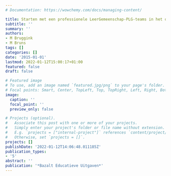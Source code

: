 ```yaml
---
# Documentation: https://wowchemy.com/docs/managing-content/

title: Starten met een professionele LeerGemeenschap-PLG-teams in het onderwijs
subtitle: ''
summary: ''
authors:
- M Bruggink
- M Bruns
tags: []
categories: []
date: '2015-01-01'
lastmod: 2022-01-12T15:00:17+01:00
featured: false
draft: false

# Featured image
# To use, add an image named `featured.jpg/png` to your page's folder.
# Focal points: Smart, Center, TopLeft, Top, TopRight, Left, Right, BottomLeft, Bottom, BottomRight.
image:
  caption: ''
  focal_point: ''
  preview_only: false

# Projects (optional).
#   Associate this post with one or more of your projects.
#   Simply enter your project's folder or file name without extension.
#   E.g. `projects = ["internal-project"]` references `content/project/deep-learning/index.md`.
#   Otherwise, set `projects = []`.
projects: []
publishDate: '2022-01-12T14:06:48.011185Z'
publication_types:
- '5'
abstract: ''
publication: '*Bazalt Educatieve Uitgaven*'
---
```

